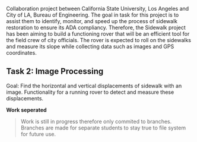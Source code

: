 Collaboration project between California State University, Los Angeles and City of LA, Bureau of Engineering. The goal in task for this project is to assist them to identify, monitor, and speed up the process of sidewalk restoration to ensure its ADA compliancy. Therefore, the Sidewalk project has been aiming to build a functioning rover that will be an efficient tool for the field crew of city officials. The rover is expected to roll on the sidewalks and measure its slope while collecting data such as images and GPS coordinates. 

## Task 2: Image Processing
Goal: Find the horizontal and vertical displacements of sidewalk with an image. Functionality for a running rover to detect and measure these displacements. 

**Work seperated**
> Work is still in progress therefore only commited to branches. Branches are made for separate students to stay true to file system for future use.
